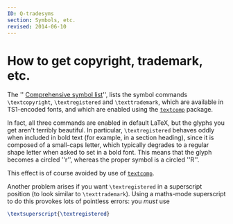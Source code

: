 ```yaml
---
ID: Q-tradesyms
section: Symbols, etc.
revised: 2014-06-10
---
```

# How to get copyright, trademark, etc.

The ''
[Comprehensive symbol list](FAQ-symbols.md)'', lists
the symbol commands `\textcopyright`,
`\textregistered` and `\texttrademark`, which are available in
TS1-encoded fonts, and which are enabled using the
[`textcomp`](https://ctan.org/pkg/textcomp) package.

In fact, all three commands are enabled in default LaTeX, but the
glyphs you get aren't terribly beautiful.  In particular,
`\textregistered` behaves oddly when included in bold text (for
example, in a section heading), since it is composed of a small-caps
letter, which typically degrades to a regular shape letter when asked
to set in a bold font.  This means that the glyph becomes a circled
''r'', whereas the proper symbol is a circled ''R''.

This effect is of course avoided by use of [`textcomp`](https://ctan.org/pkg/textcomp).

Another problem arises if you want `\textregistered` in a
superscript position (to look similar to `\texttrademark`).
Using a maths-mode superscript to do this provokes lots of pointless
errors: you _must_ use
```latex
\textsuperscript{\textregistered}
```

